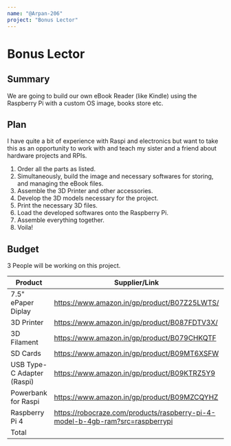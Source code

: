 ```yaml
---
name: "@Arpan-206"
project: "Bonus Lector"
---
```


# Bonus Lector

## Summary

We are going to build our own eBook Reader (like Kindle) using the Raspberry Pi with a custom OS image, books store etc.

## Plan

I have quite a bit of experience with Raspi and electronics but want to take this as an opportunity to work with and teach my sister and a friend about hardware projects and RPIs.

1. Order all the parts as listed.
2. Simultaneously, build the image and necessary softwares for storing, and managing the eBook files.
3. Assemble the 3D Printer and other accessories.
4. Develop the 3D models necessary for the project.
5. Print the necessary 3D files.
6. Load the developed softwares onto the Raspberry Pi.
7. Assemble everything together.
8. Voila!

## Budget

3 People will be working on this project.

| Product         | Supplier/Link                         | Cost   |
| --------------- | ------------------------------------- | ------ |
| 7.5" ePaper Diplay   | https://www.amazon.in/gp/product/B07Z25LWTS/ | $245  |
| 3D Printer | https://www.amazon.in/gp/product/B087FDTV3X/ | $292 |
| 3D Filament | https://www.amazon.in/gp/product/B079CHKQTF | $12 |
| SD Cards | https://www.amazon.in/gp/product/B09MT6XSFW | $8 |
| USB Type-C Adapter (Raspi) | https://www.amazon.in/gp/product/B09KTRZ5Y9 | $14 |
| Powerbank for Raspi | https://www.amazon.in/gp/product/B09MZCQYHZ | $14 |
| Raspberry Pi 4 | https://robocraze.com/products/raspberry-pi-4-model-b-4gb-ram?src=raspberrypi | $75 |
| Total           |                                       | $660 |
